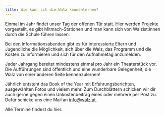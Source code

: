 ```yaml
---
title: Wie kann ich die Walz kennenlernen?
---
```


Einmal im Jahr findet unser Tag der offenen Tür statt. Hier werden Projekte
vorgestellt, es gibt Mitmach-Stationen und man kann sich von Walzist:innen durch
die Schule führen lassen.

Bei den Informationsabenden gibt es für interessierte Eltern und Jugendliche die
Möglichkeit, sich über die Walz, das Programm und die Kosten zu informieren und
sich für den Aufnahmetag anzumelden.

Jeder Jahrgang bereitet mindestens einmal pro Jahr ein Theaterstück vor. Die
Aufführungen sind öffentlich und eine wunderbare Gelegenheit, die Walz von einer
anderen Seite kennenzulernen!

Jährlich entsteht das Book of the Year mit Erfahrungsberichten, ausgewählten
Fotos und vielem mehr. Zum Durchblättern schicken wir dir auch gerne gegen einen
Unkostenbeitrag eines oder mehrere per Post zu. Dafür schicke uns eine Mail an
info@walz.at.

Alle Termine findest du hier.
